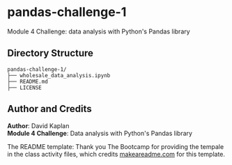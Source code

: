 # pandas-challenge-1
Module 4 Challenge: data analysis with Python's Pandas library

## Directory Structure
```
pandas-challenge-1/
├── wholesale_data_analysis.ipynb
├── README.md
├── LICENSE
```

## Author and Credits
**Author**: David Kaplan<br>
**Module 4 Challenge**: Data analysis with Python's Pandas library

The README template: Thank you The Bootcamp for providing the tempale in the class activity files, which credits [makeareadme.com](https://www.makeareadme.com/) for this template.